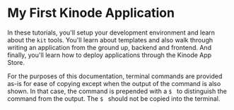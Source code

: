 # My First Kinode Application

In these tutorials, you'll setup your development environment and learn about the `kit` tools.
You'll learn about templates and also walk through writing an application from the ground up, backend and frontend.
And finally, you'll learn how to deploy applications through the Kinode App Store.

For the purposes of this documentation, terminal commands are provided as-is for ease of copying except when the output of the command is also shown.
In that case, the command is prepended with a `$ ` to distinguish the command from the output.
The `$ ` should not be copied into the terminal.
